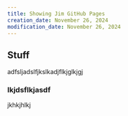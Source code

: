 ```yaml
---
title: Showing Jim GitHub Pages
creation_date: November 26, 2024
modification_date: November 26, 2024
---
```



## Stuff

adfsljadslfjkslkadjflkjglkjgj

### lkjdsflkjasdf

jkhkjhlkj